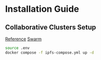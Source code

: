 # Installation Guide

## Collaborative Clusters Setup

[Reference](https://ipfscluster.io/documentation/collaborative/setup/)
[Swarm](https://stackoverflow.com/questions/58730161/how-to-securely-expose-the-api-address-for-ipfs-cluster-services)

```bash
source .env
docker compose -f ipfs-compose.yml up -d
```
